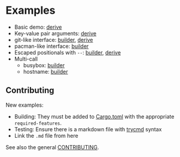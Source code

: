 # Examples

- Basic demo: [derive](demo.md)
- Key-value pair arguments: [derive](keyvalue_derive.md)
- git-like interface: [builder](git.md), [derive](git_derive.md)
- pacman-like interface: [builder](pacman.md)
- Escaped positionals with `--`: [builder](escaped_positional.md), [derive](escaped_positional_derive.md)
- Multi-call
  - busybox: [builder](multicall_busybox.md)
  - hostname: [builder](multicall_hostname.md)

## Contributing

New examples:
- Building: They must be added to [Cargo.toml](../../Cargo.toml) with the appropriate `required-features`.
- Testing: Ensure there is a markdown file with [trycmd](https://docs.rs/trycmd) syntax
- Link the `.md` file from here

See also the general [CONTRIBUTING](../../CONTRIBUTING.md).
